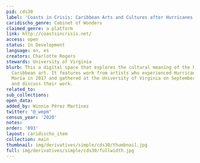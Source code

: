 ```yaml
---
pid: cds30
label: 'Coasts in Crisis: Caribbean Arts and Cultures after Hurricanes'
caridischo_genre: Cabinet of Wonders
claimed_genre: a platform
link: http://coastsincrisis.net/
access: open
status: In Development
language: en, es
creators: Charlotte Rogers
stewards: University of Virginia
blurb: This a digital space that explores the cultural meaning of the hurricane through
  Caribbean art. It features work from artists who experienced Hurricanes Irma and
  María in 2017 and gathered at the University of Virginia on September 2019 to present
  and discuss their work.
related_to:
sub_collections:
open_data:
added_by: Winnie Pérez Martínez
twitter: "@_wepm"
census_year: '2020'
notes:
order: '093'
layout: caridischo_item
collection: main
thumbnail: img/derivatives/simple/cds30/thumbnail.jpg
full: img/derivatives/simple/cds30/fullwidth.jpg
---
```

